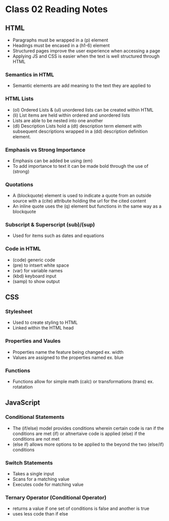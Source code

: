 # Class 02 Reading Notes

## HTML

- Paragraphs must be wrapped in a (p) element
- Headings must be encased in a (h1-6) element
- Structured pages improve the user experience when accessing a page 
- Applying JS and CSS is easier when the text is well structured through HTML

### Semantics in HTML

- Semantic elements are add meaning to the text they are applied to

### HTML Lists

- (ol) Ordered Lists & (ul) unordered lists can be created within HTML
- (li) List items are held within ordered and unordered lists
- Lists are able to be nested into one another
- (dl) Description Lists hold a (dt) description term element with subsequent descriptions wrapped in a (dd) description definition element.

### Emphasis vs Strong Importance

- Emphasis can be added be using (em)
- To add importance to text it can be made bold through the use of (strong)

### Quotations

- A (blockquote) element is used to indicate a quote from an outside source with a (cite) attribute holding the url for the cited content
- An inline quote uses the (q) element but functions in the same way as a blockquote

### Subscript & Superscript (sub)/(sup)

- Used for items such as dates and equations

### Code in HTML

- (code) generic code
- (pre) to intsert white space
- (var) for variable names
- (kbd) keyboard input
- (samp) to show output

## CSS

### Stylesheet

- Used to create styling to HTML
- Linked within the HTML head

### Properties and Vaules

- Properties name the feature being changed ex. width
- Values are assigned to the properties named ex. blue

### Functions

- Functions allow for simple math (calc) or transformations (trans) ex. rotatation

## JavaScript

### Conditional Statements

- The (if/else) model provides conditions wherein certain code is ran if the conditions are met (if) or altnertaive code is applied (else) if the conditions are not met
- (else if) allows more options to be applied to the beyond the two (else/if) conditions

### Switch Statements

- Takes a single input
- Scans for a matching value
- Executes code for matching value

### Ternary Operator (Conditional Operator)

- returns a value if one set of conditions is false and another is true
- uses less code than if else
